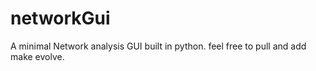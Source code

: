 # networkGui
A minimal Network analysis GUI built in python. feel free to pull and add make evolve.
